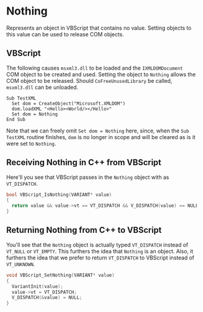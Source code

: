 # Nothing

Represents an object in VBScript that contains no value. Setting objects to this value can be used to release COM objects.

## VBScript

The following causes `msxml3.dll` to be loaded and the `IXMLDOMDocument` COM object to be created and used. Setting the object to `Nothing` allows the COM object to be released. Should `CoFreeUnusedLibrary` be called, `msxml3.dll` can be unloaded.

```vbscript
Sub TestXML
  Set dom = CreateObject("Microsoft.XMLDOM")
  dom.loadXML "<Hello><World/></Hello>"
  Set dom = Nothing
End Sub
```

Note that we can freely omit `Set dom = Nothing` here, since, when the `Sub TestXML` routine finishes, `dom` is no longer in scope and will be cleared as is it were set to `Nothing`.

## Receiving Nothing in C++ from VBScript

Here'll you see that VBScript passes in the `Nothing` object with as `VT_DISPATCH`.

```c++
bool VBScript_IsNothing(VARIANT* value)
{
  return value && value->vt == VT_DISPATCH && V_DISPATCH(value) == NULL;
}
```

## Returning Nothing from C++ to VBScript

You'll see that the `Nothing` object is actually typed `VT_DISPATCH` instead of `VT_NULL` or `VT_EMPTY`. This furthers the idea that `Nothing` is an object. Also, it furthers the idea that we prefer to return `VT_DISPATCH` to VBScript instead of `VT_UNKNOWN`.

```c++
void VBScript_SetNothing(VARIANT* value)
{
  VariantInit(value);
  value->vt = VT_DISPATCH;
  V_DISPATCH(&value) = NULL;
}
```
